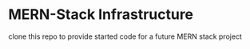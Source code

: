 # MERN-Stack Infrastructure

clone this repo to provide started code for a future MERN stack project

